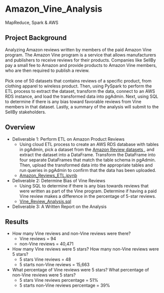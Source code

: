 # Amazon_Vine_Analysis
MapReduce, Spark &amp; AWS

## Project Background
Analyzing Amazon reviews written by members of the paid Amazon Vine program. The Amazon Vine program is a service that allows manufacturers and publishers to receive reviews for their products. Companies like SellBy pay a small fee to Amazon and provide products to Amazon Vine members, who are then required to publish a review.<br>
<br>
Pick one of 50 datasets that contains reviews of a specific product, from clothing apparel to wireless product. Then, using PySpark to perform the ETL process to extract the dataset, transform the data, connect to an AWS RDS instance, and load the transformed data into pgAdmin. Next, using SQL to determine if there is any bias toward favorable reviews from Vine members in that dataset. Lastly, a summary of the analysis will submit to the SellBy stakeholders.<br>

## Overview 
- Deliverable 1: Perform ETL on Amazon Product Reviews  
  - Using cloud ETL process to create an AWS RDS database with tables in pgAdmin, pick a dataset from the <a href = "https://s3.amazonaws.com/amazon-reviews-pds/tsv/index.txt"> Amazon Review datasets </a>, and extract the dataset into a DataFrame. Transform the DataFrame into four separate DataFrames that match the table schema in pgAdmin. Then, upload the transformed data into the appropriate tables and run queries in pgAdmin to confirm that the data has been uploaded.
  - <a href = "https://github.com/angelnga/Amazon_Vine_Analysis/blob/main/Amazon_Reviews_ETL.ipynb">  Amazon_Reviews_ETL.ipynb </a>
- Deliverable 2: Determine Bias of Vine Reviews
  - Using SQL to determine if there is any bias towards reviews that were written as part of the Vine program. Determine if having a paid Vine review makes a difference in the percentage of 5-star reviews. 
  - <a href = "https://github.com/angelnga/Amazon_Vine_Analysis/blob/main/Vine_Review_Analysis.sql">  Vine_Review_Analysis.sql </a>
- Deliverable 3: A Written Report on the Analysis

## Results
- How many Vine reviews and non-Vine reviews were there?
  - Vine reviews = 94
  - non-Vine reviews = 40,471
- How many Vine reviews were 5 stars? How many non-Vine reviews were 5 stars?
  - 5 stars Vine reviews  = 48
  - 5 starts non-Vine reviews = 15,663
- What percentage of Vine reviews were 5 stars? What percentage of non-Vine reviews were 5 stars?
  - 5 stars Vine reviews percentage = 51%
  - 5 starts non-Vine reviews percentage = 39%
